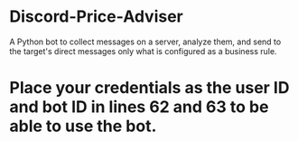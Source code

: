 # Discord-Price-Adviser
A Python bot to collect messages on a server, analyze them, and send to the target's direct messages only what is configured as a business rule.

# Place your credentials as the user ID and bot ID in lines 62 and 63 to be able to use the bot.
